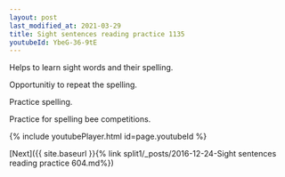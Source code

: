 ```yaml
---
layout: post
last_modified_at: 2021-03-29
title: Sight sentences reading practice 1135
youtubeId: YbeG-36-9tE
---
```

 
 
Helps to learn sight words and their spelling.

Opportunitiy to repeat the spelling. 

Practice spelling. 
 
Practice for spelling bee competitions. 
 
{% include youtubePlayer.html id=page.youtubeId %}
 
 

[Next]({{ site.baseurl }}{% link  split1/_posts/2016-12-24-Sight sentences reading practice 604.md%})
 
